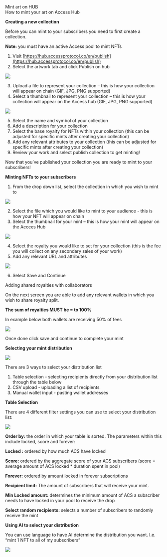<div className="md-title">Mint art on HUB</div>
<div className="md-description">How to mint your art on Access Hub</div>

**Creating a new collection**

Before you can mint to your subscribers you need to first create a collection.

**Note:** you must have an active Access pool to mint NFTs

1. Visit [https://hub.accessprotocol.co/en/publish](https://hub.accessprotocol.co/en/publish)
2. Select the artwork tab and click Publish on hub

![](/mint-on-hub/image6.png)

3. Upload a file to represent your collection – this is how your collection will appear on chain (GIF, JPG, PNG supported)
4. Select a thumbnail to represent your collection – this is how your collection will appear on the Access hub (GIF, JPG, PNG supported)

![](/mint-on-hub/image1.png)

5. Select the name and symbol of your collection
6. Add a description for your collection
7. Select the base royalty for NFTs within your collection (this can be adjusted for specific mints after creating your collection)
8. Add any relevant attributes to your collection (this can be adjusted for specific mints after creating your collection)
9. Review your work and select publish collection to get minting\!

Now that you’ve published your collection you are ready to mint to your subscribers\!

**Minting NFTs to your subscribers**

1. From the drop down list, select the collection in which you wish to mint to

![](/mint-on-hub/image2.png)

2. Select the file which you would like to mint to your audience \- this is how your NFT will appear on chain
3. Select the thumbnail for your mint – this is how your mint will appear on the Accces Hub

![](/mint-on-hub/image7.png)

4. Select the royalty you would like to set for your collection (this is the fee you will collect on any secondary sales of your work)
5. Add any relevant URL and attributes

![](/mint-on-hub/image3.png)

6. Select Save and Continue

Adding shared royalties with collaborators

On the next screen you are able to add any relevant wallets in which you wish to share royalty split.

**The sum of royalties MUST be \= to 100%**

In example below both wallets are receiving 50% of fees

![](/mint-on-hub/image9.png)

Once done click save and continue to complete your mint

**Selecting your mint distribution**

**![](/mint-on-hub/image4.png)**

There are 3 ways to select your distribution list

1. Table selection \- selecting recipients directly from your distribution list through the table below
2. CSV upload \- uploading a list of recipients
3. Manual wallet input \- pasting wallet addresses

**Table Selection**

There are 4 different filter settings you can use to select your distribution list:

![](/mint-on-hub/image5.png)

**Order by:** the order in which your table is sorted. The parameters within this include locked, score and forever:  

**Locked :** ordered by how much ACS have locked

**Score:** ordered by the aggregate score of your ACS subscribers (score \= average amount of ACS locked \* duration spent in pool)

**Forever:** ordered by amount locked in forever subscriptions

**Recipient limit:** The amount of subscribers that will receive your mint.

**Min Locked amount:** determines the minimum amount of ACS a subscriber needs to have locked in your pool to receive the drop

**Select random recipients:** selects a number of subscribers to randomly receive the mint

**Using AI to select your distribution**

You can use language to have AI determine the distribution you want. I.e. “mint 1 NFT to all of my subscribers”

**![](/mint-on-hub/image8.png)**
